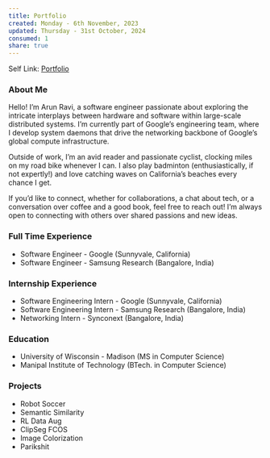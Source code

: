 ```yaml
---
title: Portfolio
created: Monday - 6th November, 2023
updated: Thursday - 31st October, 2024
consumed: 1
share: true
---
```


Self Link: [Portfolio](Portfolio.md)

### About Me

Hello! I’m Arun Ravi, a software engineer passionate about exploring the intricate interplays between hardware and software within large-scale distributed systems. I’m currently part of Google’s engineering team, where I develop system daemons that drive the networking backbone of Google’s global compute infrastructure.

Outside of work, I’m an avid reader and passionate cyclist, clocking miles on my road bike whenever I can. I also play badminton (enthusiastically, if not expertly!) and love catching waves on California’s beaches every chance I get.

If you’d like to connect, whether for collaborations, a chat about tech, or a conversation over coffee and a good book, feel free to reach out! I’m always open to connecting with others over shared passions and new ideas.

### Full Time Experience

* Software Engineer - Google (Sunnyvale, California)
* Software Engineer - Samsung Research (Bangalore, India)

### Internship Experience

* Software Engineering Intern - Google (Sunnyvale, California)
* Software Engineering Intern - Samsung Research (Bangalore, India)
* Networking Intern - Synconext (Bangalore, India)

### Education

* University of Wisconsin - Madison (MS in Computer Science)
* Manipal Institute of Technology (BTech. in Computer Science)

### Projects

* Robot Soccer
* Semantic Similarity
* RL Data Aug
* ClipSeg FCOS
* Image Colorization
* Parikshit
